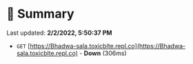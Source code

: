 # 📖 Summary
Last updated: **2/2/2022, 5:50:37 PM**

- `GET` [https://Bhadwa-sala.toxicblte.repl.co](https://Bhadwa-sala.toxicblte.repl.co) - **Down** (306ms)
